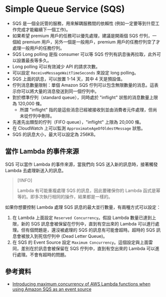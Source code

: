 # Simple Queue Service (SQS)

- SQS 是一個全託管的服務，用來解耦服務間的依賴性 (例如一定要等到什麼工作完成才能繼續下一個工作)。
- 如果希望 premium 用戶的任務可以優先處理，建議是開兩個 SQS 佇列，一個給 premium 用戶，另外一個是一般用戶，premium 用戶的任務佇列空了才處理一般用戶的任務佇列。
- SQS Long polling 是指 consumer 可以等 SQS 佇列有訊息後再拉取，此外可以設置最長等多久。
- Long polling 可以有效減少 API 的請求次數。
- 可以設定 `ReceiveMessageWaitTimeSeconds` 來設定 long polling。
- SQS 上面的訊息，可以放置 1-14 天，其中 4 天是預設值。
- 佇列消息數量限制：單個 Amazon SQS 佇列可以包含無限數量的消息。這表示你可以將大量的消息發送到同一個佇列中。
- 對於標準佇列（standard queue），同時處於 "inflight" 狀態的消息數量上限為 120,000 條。
  - 所謂 "inflight" 指的是這些消息已經被接收到並由消費者元件處理，但尚未從佇列中刪除。
- 先進先出類型的佇列（FIFO queue），"inflight" 上限為 20,000 條。
- 在 CloudWatch 上可以監測 `ApproximateAgeOfOldestMessage` 狀態。
- SQS 的訊息大小，最大可以設定為 256KB。

## 當作 Lambda 的事件來源

SQS 可以當作 Lambda 的事件來源，當我們向 SQS 送入新的訊息時，接著觸發 Lambda 去處理新送入的訊息。

> [!INFO]
>
> Lambda 有可能重複處理 SQS 的訊息，因此要確保你的 Lambda 函式是幂等的。即多次執行相同的操作，結果都是一樣的。

如果你想要控制 Lambda 處理 SQS 訊息的最大並行數量，有兩種方式可以設定：

1. 在 Lambda 上面設定 `Reserved Concurrency`。假設 Lambda 數量已達到上限，新的 SQS 訊息會被保留在佇列中，直到有空出來的 Lambda 可以進行處理。但有個問題是，還沒被處理的 SQS 的訊息有可能會超時。超時的 SQS 訊息會被放入到死信佇列中 (Dead Letter Queue)。
2. 在 SQS 的 Event Source 設定 `Maximum Concurrency`。這個設定與上面雷同，差別在於訊息會被保留在 SQS 佇列中，直到有空出來的 Lambda 可以進行處理。不會有超時的問題。

## 參考資料

- [Introducing maximum concurrency of AWS Lambda functions when using Amazon SQS as an event source](https://aws.amazon.com/tw/blogs/compute/introducing-maximum-concurrency-of-aws-lambda-functions-when-using-amazon-sqs-as-an-event-source/)
